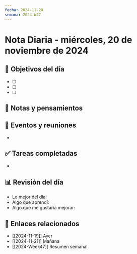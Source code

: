 ```yaml
---
fecha: 2024-11-20
semana: 2024-W47
---
```

# Nota Diaria - miércoles, 20 de noviembre de 2024


## 🎯 Objetivos del día
- [ ] 
- [ ] 
- [ ] 

## 📝 Notas y pensamientos

## 📅 Eventos y reuniones
- 

## ✅ Tareas completadas
- 

## 📊 Revisión del día
- Lo mejor del día:
- Algo que aprendí:
- Algo que me gustaría mejorar:

## 🔗 Enlaces relacionados
- [[2024-11-19]] Ayer
- [[2024-11-21]] Mañana
- [[2024-Week47]] Resumen semanal